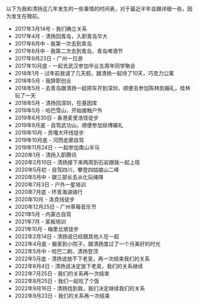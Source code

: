 以下为我和清扬这几年发生的一些事情的时间表，对于最近半年会跟详细一些，因为发生在眼前。

* 2017年3月14号 - 我们确立关系
* 2017年4月 - 清扬回青岛，入职青岛华大
* 2017年6月中 - 我第一次去到青岛
* 2017年8月中 - 我第二次去到青岛，青岛啤酒节
* 2017年9月23日 - 广州一日游
* 2017年10月底 - 一起去武汉参加毕业五周年同学聚会
* 2018年1月 - 过年前我请了几天假，跟清扬一起待了10天，巧克力公寓
* 2018年5月 - 我辞职创业
* 2018年5月 - 去青岛跟清扬一起把车开到深圳，顺便去参加陈林凯婚礼，桂林玩了一天
* 2018年5月 - 清扬回深圳，在基因库
* 2019年5月 - 哈巴雪山，开始接触户外
* 2019年6月30日 - 香港麦里浩径徒步
* 2019年8月底 - 自驾武功山，顺便参加徐博婚礼
* 2019年10月 - 贡嘎大环线徒步
* 2019年10月底 - 河西走廊自驾
* 2019年11月24日 - 一起参加南山半马
* 2020年1月 - 清扬入职腾讯
* 2020年2月10日 - 清扬接下来两周到石岩跟我一起上班
* 2020年5月初 - 自驾四川，攀登四姑娘山二峰
* 2020年5月中 - 跟三部长去从化玩绳降
* 2020年7月3日 - 户外一星培训
* 2020年7月底 - 环青海湖骑行
* 2020年10月 - 洛克线徒步
* 2020年12月25日 - 广州草莓音乐节
* 2021年5月 - 内蒙古自驾
* 2021年7月 - 桨板培训
* 2021年10月 - 梅里北坡徒步
* 2022年2月14日 - 清扬说已经跟其他人在一起
* 2022年4月底 - 搬家到小院子，跟清扬度过了一个月美好的时光
* 2022年5月中 - 哈巴二刷，清扬登顶
* 2022年5月底 - 清扬说放不下老吴，再一次结束我们的关系
* 2022年6月4日 - 清扬说决定放下老吴，我们的关系继续
* 2022年7月25日 - 我们的关系再一次结束
* 2022年8月25日 - 我们一起吃了个饭
* 2022年9月16日 - 清扬找到我，我们决定继续我们的关系
* 2022年9月23日 - 我们的关系再一次结束